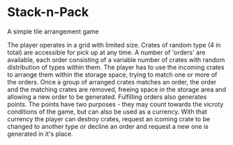 # Stack-n-Pack
A simple tile arrangement game

The player operates in a grid with limited size. Crates of random type (4 in total) are accessible for pick up at any time. A number of 'orders' are available, each order consisting of a variable number of crates with random distribution of types within them. The player has to use the incoming crates to arrange them within the storage space, trying to match one or more of the orders. Once a group of arranged crates matches an order, the order and the matching crates are removed, freeing space in the storage area and allowing a new order to be generated. Fulfilling orders also generates points.
The points have two purposes - they may count towards the vicroty conditions of the game, but can also be used as a currency. With that currency the player can destroy crates, request an icoming crate to be changed to another type or decline an order and request a new one is generated in it's place.
